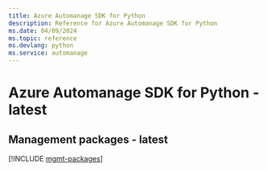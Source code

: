 ```yaml
---
title: Azure Automanage SDK for Python
description: Reference for Azure Automanage SDK for Python
ms.date: 04/09/2024
ms.topic: reference
ms.devlang: python
ms.service: automanage
---
```

# Azure Automanage SDK for Python - latest

## Management packages - latest
[!INCLUDE [mgmt-packages](automanage-mgmt-index.md)]